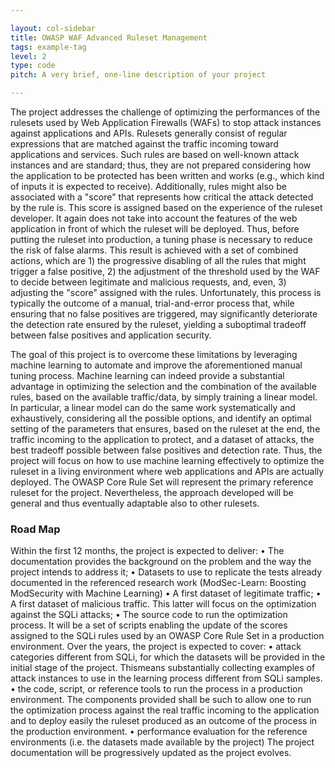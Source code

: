 ```yaml
---

layout: col-sidebar
title: OWASP WAF Advanced Ruleset Management
tags: example-tag
level: 2
type: code
pitch: A very brief, one-line description of your project

---
```


The project addresses the challenge of optimizing the performances of the rulesets used by Web Application Firewalls (WAFs) to stop attack instances against applications and APIs.
Rulesets generally consist of regular expressions that are matched against the traffic incoming toward applications and services. Such rules are based on well-known attack instances and are standard; thus, they are not prepared considering how the application to be protected has been written and works (e.g., which kind of inputs it is expected to receive). Additionally, rules might also be associated with a "score" that represents how critical the attack detected by the rule is. This score is assigned based on the experience of the ruleset developer. It again does not take into account the features of the web application in front of which the ruleset will be deployed. 
Thus, before putting the ruleset into production, a tuning phase is necessary to reduce the risk of false alarms. This result is achieved with a set of combined actions, which are 1) the progressive disabling of all the rules that might trigger a false positive, 2) the adjustment of the threshold used by the WAF to decide between legitimate and malicious requests, and, even, 3) adjusting the "score" assigned with the rules. 
Unfortunately, this process is typically the outcome of a manual, trial-and-error process that, while ensuring that no false positives are triggered, may significantly deteriorate the detection rate ensured by the ruleset, yielding a suboptimal tradeoff between false positives and application security.

The goal of this project is to overcome these limitations by leveraging machine learning to automate and improve the aforementioned manual tuning process.
Machine learning can indeed provide a substantial advantage in optimizing the selection and the combination of the available rules, based on the available traffic/data, by simply training a linear model. In particular, a linear model can do the same work systematically and exhaustively, considering all the possible options, and identify an optimal setting of the parameters that ensures, based on the ruleset at the end, the traffic incoming to the application to protect, and a dataset of attacks, the best tradeoff possible between false positives and detection rate. 
Thus, the project will focus on how to use machine learning effectively to optimize the ruleset in a living environment where web applications and APIs are actually deployed.
The OWASP Core Rule Set will represent the primary reference ruleset for the project. Nevertheless, the approach developed will be general and thus eventually adaptable also to other rulesets. 

### Road Map
Within the first 12 months, the project is expected to deliver:
•	The documentation provides the background on the problem and the way the project intends to address it;
•	Datasets to use to replicate the tests already documented in the referenced research work (ModSec-Learn: Boosting ModSecurity with Machine Learning)
•	A first dataset of legitimate traffic;
•	A first dataset of malicious traffic. This latter will focus on the optimization against the SQLi attacks;
•	The source code to run the optimization process. It will be a set of scripts enabling the update of the scores assigned to the SQLi rules used by an OWASP Core Rule Set in a production environment.
Over the years, the project is expected to cover:
•	attack categories different from SQLi, for which the datasets will be provided in the initial stage of the project. Thismeans substantially collecting examples of attack instances to use in the learning process different from SQLi samples.
•	the code, script, or reference tools to run the process in a production environment. The components provided shall be such to allow one to run the optimization process against the real traffic incoming to the application and to deploy easily the ruleset produced as an outcome of the process in the production environment.
•	performance evaluation for the reference environments (i.e. the datasets made available by the project)
The project documentation will be progressively updated as the project evolves.
